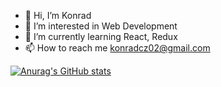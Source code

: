 - 👋 Hi, I’m Konrad
- 👀 I’m interested in Web Development
- 🌱 I’m currently learning React, Redux
- 📫 How to reach me konradcz02@gmail.com

[![Anurag's GitHub stats](https://github-readme-stats.vercel.app/api?username=konradczarny02)](https://github.com/anuraghazra/github-readme-stats)

<!---
konradczarny02/konradczarny02 is a ✨ special ✨ repository because its `README.md` (this file) appears on your GitHub profile.
You can click the Preview link to take a look at your changes.
--->

